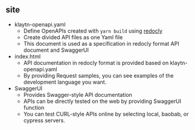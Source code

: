 ## site

- klaytn-openapi.yaml
    - Define OpenAPIs created with `yarn build` using [redocly](https://www.notion.so/User-Guide-for-klaytn-Open-SDK-00525b67fc234d0ba571550e05d1c472)
    - Create divided API files as one Yaml file
    - This document is used as a specification in redocly format API document and SwaggerUI
- index.html
    - API documentation in redocly format is provided based on klaytn-openapi.yaml
    - By providing Request samples, you can see examples of the development language you want.
- SwaggerUI
    - Provides Swagger-style API documentation
    - APIs can be directly tested on the web by providing SwaggerUI function
    - You can test CURL-style APIs online by selecting local, baobab, or cypress servers.
